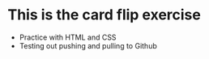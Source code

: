 # This is the card flip exercise

* Practice with HTML and CSS
* Testing out pushing and pulling to Github
